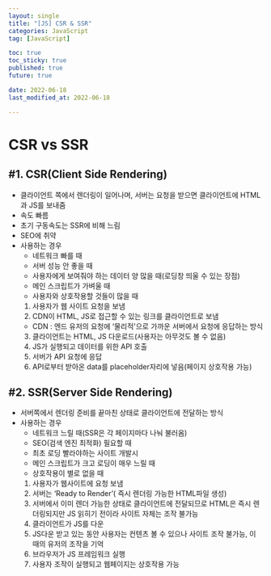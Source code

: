 ```yaml
---
layout: single
title: "[JS] CSR & SSR"
categories: JavaScript
tag: [JavaScript]

toc: true
toc_sticky: true
published: true
future: true

date: 2022-06-18
last_modified_at: 2022-06-18

---
```


# CSR vs SSR

## #1. CSR(Client Side Rendering)  

- 클라이언트 쪽에서 렌더링이 일어나며, 서버는 요청을 받으면 클라이언트에 HTML과 JS를 보내줌
- 속도 빠름
- 초기 구동속도는 SSR에 비해 느림
- SEO에 취약
- 사용하는 경우
  - 네트워크 빠를 때
  - 서버 성능 안 좋을 때
  - 사용자에게 보여줘야 하는 데이터 양 많을 때(로딩창 띄울 수 있는 장점)
  - 메인 스크립트가 가벼울 때
  - 사용자와 상호작용할 것들이 많을 때
  1. 사용자가 웹 사이트 요청을 보냄
  2. CDN이 HTML, JS로 접근할 수 있는 링크를 클라이언트로 보냄
    - CDN : 엔드 유저의 요청에 ‘물리적'으로 가까운 서버에서 요청에 응답하는 방식
  3. 클라이언트는 HTML, JS 다운로드(사용자는 아무것도 볼 수 없음)
  4. JS가 실행되고 데이터를 위한 API 호출
  5. 서버가 API 요청에 응답
  6. API로부터 받아온 data를 placeholder자리에 넣음(페이지 상호작용 가능)  
    
    
## #2. SSR(Server Side Rendering)  

- 서버쪽에서 렌더링 준비를 끝마친 상태로 클라이언트에 전달하는 방식
- 사용하는 경우
  - 네트워크 느릴 때(SSR은 각 페이지마다 나눠 불러옴)
  - SEO(검색 엔진 최적화) 필요할 때
  - 최초 로딩 빨라야하는 사이트 개발시
  - 메인 스크립트가 크고 로딩이 매우 느릴 때
  - 상호작용이 별로 없을 때
  1. 사용자가 웹사이트에 요청 보냄
  2. 서버는 ‘Ready to Render’( 즉시 렌더링 가능한 HTML파일 생성)
  3. 서버에서 이미 렌더 가능한 상태로 클라이언트에 전달되므로 HTML은 즉시 렌더링되지만 JS 읽히기 전이라 사이트 자체는 조작 불가능
  4. 클라이언트가 JS를 다운
  5. JS다운 받고 있는 동안 사용자는 컨텐츠 볼 수 있으나 사이트 조작 불가능, 이 때의 유저의 조작을 기억
  6. 브라우저가 JS 프레임워크 실행
  7. 사용자 조작이 실행되고 웹페이지는 상호작용 가능  


